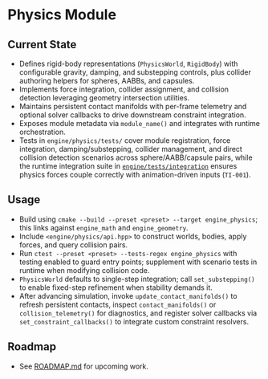# Physics Module

## Current State
- Defines rigid-body representations (`PhysicsWorld`, `RigidBody`) with configurable gravity, damping, and substepping controls, plus collider authoring helpers for spheres, AABBs, and capsules.
- Implements force integration, collider assignment, and collision detection leveraging geometry intersection utilities.
- Maintains persistent contact manifolds with per-frame telemetry and optional solver callbacks to drive downstream constraint
  integration.
- Exposes module metadata via `module_name()` and integrates with runtime orchestration.
- Tests in `engine/physics/tests/` cover module registration, force integration,
  damping/substepping, collider management, and direct collision detection
  scenarios across sphere/AABB/capsule pairs, while the runtime integration
  suite in [`engine/tests/integration`](../../../engine/tests/integration/README.md)
  ensures physics forces couple correctly with animation-driven inputs (`TI-001`).

## Usage
- Build using `cmake --build --preset <preset> --target engine_physics`; this links against `engine_math` and `engine_geometry`.
- Include `<engine/physics/api.hpp>` to construct worlds, bodies, apply forces, and query collision pairs.
- Run `ctest --preset <preset> --tests-regex engine_physics` with testing enabled to guard entry points; supplement with scenario tests in runtime when modifying collision code.
- `PhysicsWorld` defaults to single-step integration; call `set_substepping()` to enable fixed-step refinement when stability demands it.
- After advancing simulation, invoke `update_contact_manifolds()` to refresh persistent contacts, inspect `contact_manifolds()` or
  `collision_telemetry()` for diagnostics, and register solver callbacks via `set_constraint_callbacks()` to integrate custom
  constraint resolvers.

## Roadmap
- See [ROADMAP.md](ROADMAP.md) for upcoming work.
